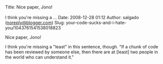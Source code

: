 Title: Nice paper, Jono!<br><br>I think you're missing a ...
Date: 2008-12-28 01:12
Author: salgado (noreply@blogger.com)
Slug: your-code-sucks-and-i-hate-you/1043761541538018823

Nice paper, Jono!  
  
I think you're missing a "least" in this sentence, though. "If a chunk
of code has been reviewed by someone else, then there are at [least] two
people in the world who can understand it."

